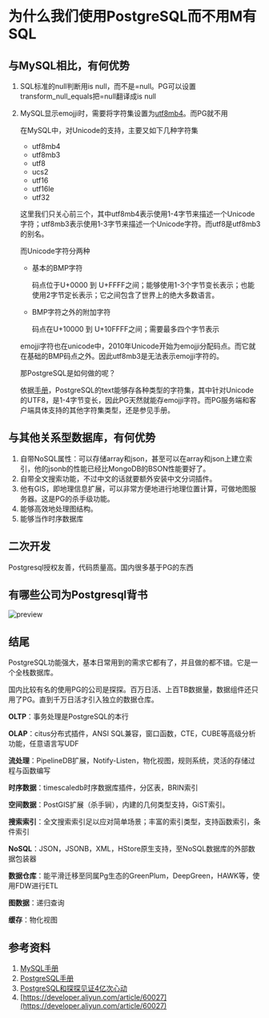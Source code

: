 # 为什么我们使用PostgreSQL而不用M有SQL

## 与MySQL相比，有何优势

1. SQL标准的null判断用is null，而不是=null。PG可以设置transform_null_equals把=null翻译成is null

2. MySQL显示emojji时，需要将字符集设置为[utf8mb4](https://dev.mysql.com/doc/refman/8.0/en/charset-unicode.html)。而PG就不用

   在MySQL中，对Unicode的支持，主要又如下几种字符集

   - utf8mb4
   - utf8mb3
   - utf8
   - ucs2
   - utf16
   - utf16le
   - utf32

   这里我们只关心前三个，其中utf8mb4表示使用1-4字节来描述一个Unicode字符；utf8mb3表示使用1-3字节来描述一个Unicode字符。而utf8是utf8mb3的别名。

   而Unicode字符分两种

   - 基本的BMP字符

     码点位于U+0000 到 U+FFFF之间；能够使用1-3个字节变长表示；也能使用2字节定长表示；它之间包含了世界上的绝大多数语言。

   - BMP字符之外的附加字符

     码点在U+10000 到 U+10FFFF之间；需要最多四个字节表示

   emojji字符也在unicode中，2010年Unicode开始为emojji分配码点。而它就在基础的BMP码点之外。因此utf8mb3是无法表示emojji字符的。

   那PostgreSQL是如何做的呢？

   依据[手册](https://www.postgresql.org/docs/10/multibyte.html)，PostgreSQL的text能够存各种类型的字符集，其中针对Unicode的UTF8，是1-4字节变长，因此PG天然就能存emojji字符。而PG服务端和客户端具体支持的其他字符集类型，还是参见手册。

## 与其他关系型数据库，有何优势

1. 自带NoSQL属性：可以存储array和json，甚至可以在array和json上建立索引，他的jsonb的性能已经比MongoDB的BSON性能要好了。
2. 自带全文搜索功能，不过中文的话就要额外安装中文分词插件。
3. 他有GIS，即地理信息扩展，可以非常方便地进行地理位置计算，可做地图服务器。这是PG的杀手级功能。
4. 能够高效地处理图结构。
5. 能够当作时序数据库

## 二次开发

Postgresql授权友善，代码质量高。国内很多基于PG的东西

## 有哪些公司为Postgresql背书

![preview](https://pic1.zhimg.com/a383887b252681c6cac5226b43ef8199_r.jpg?source=1940ef5c)

## 结尾

PostgreSQL功能强大，基本日常用到的需求它都有了，并且做的都不错。它是一个全栈数据库。

国内比较有名的使用PG的公司是探探。百万日活、上百TB数据量，数据组件还只用了PG。直到千万日活才引入独立的数据仓库。

**OLTP**：事务处理是PostgreSQL的本行

**OLAP**：citus分布式插件，ANSI SQL兼容，窗口函数，CTE，CUBE等高级分析功能，任意语言写UDF

**流处理**：PipelineDB扩展，Notify-Listen，物化视图，规则系统，灵活的存储过程与函数编写

**时序数据**：timescaledb时序数据库插件，分区表，BRIN索引

**空间数据**：PostGIS扩展（杀手锏），内建的几何类型支持，GiST索引。

**搜索索引**：全文搜索索引足以应对简单场景；丰富的索引类型，支持函数索引，条件索引

**NoSQL**：JSON，JSONB，XML，HStore原生支持，至NoSQL数据库的外部数据包装器

**数据仓库**：能平滑迁移至同属Pg生态的GreenPlum，DeepGreen，HAWK等，使用FDW进行ETL

**图数据**：递归查询

**缓存**：物化视图

## 参考资料

1. [MySQL手册](https://dev.mysql.com/doc/refman/8.0/en/charset-unicode.html)
2. [PostgreSQL手册](https://www.postgresql.org/docs/10/multibyte.html)
3. [PostgreSQL和探探见证4亿次心动](http://www.postgres.cn/downfiles/pg2016conf_day1_s1_pm4.pdf)
4. [https://developer.aliyun.com/article/60027](https://developer.aliyun.com/article/60027)

